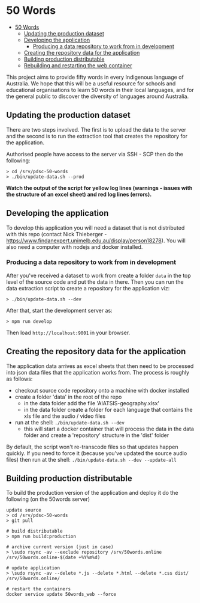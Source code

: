 # 50 Words

-   [50 Words](#50-words)
    -   [Updating the production dataset](#updating-the-production-dataset)
    -   [Developing the application](#developing-the-application)
        -   [Producing a data repository to work from in development](#producing-a-data-repository-to-work-from-in-development)
    -   [Creating the repository data for the application](#creating-the-repository-data-for-the-application)
    -   [Building production distributable](#building-production-distributable)
    -   [Rebuilding and restarting the web container](#rebuilding-and-restarting-the-web-container)

This project aims to provide fifty words in every Indigenous language of Australia. We hope that this will be a useful resource for schools and educational organisations to learn 50 words in their local languages, and for the general public to discover the diversity of languages around Australia.

## Updating the production dataset

There are two steps involved. The first is to upload the data to the server and the second is to
run the extraction tool that creates the repository for the application.

Authorised people have access to the server via SSH - SCP then do the following:

```
> cd /srv/pdsc-50-words
> ./bin/update-data.sh --prod

```

**Watch the output of the script for yellow log lines (warnings - issues with the structure of an excel sheet) and red log lines
(errors).**

## Developing the application

To develop this application you will need a dataset that is not distributed with this repo (contact
Nick Thieberger - https://www.findanexpert.unimelb.edu.au/display/person18278). You will also need
a computer with nodejs and docker installed.

### Producing a data repository to work from in development

After you've received a dataset to work from create a folder `data` in the top level of the source code
and put the data in there. Then you can run the data extraction script to create a repository for the application viz:

```
> ./bin/update-data.sh --dev
```

After that, start the development server as:

```
> npm run develop
```

Then load `http://localhost:9001` in your browser.

## Creating the repository data for the application

The application data arrives as excel sheets that then need to be processed into json
data files that the application works from. The process is roughly as follows:

-   checkout source code repository onto a machine with docker installed
-   create a folder 'data' in the root of the repo
    -   in the data folder add the file 'AIATSIS-geography.xlsx'
    -   in the data folder create a folder for each language that contains the xls file and the audio / video files
-   run at the shell: `./bin/update-data.sh --dev`
    -   this will start a docker container that will process the data in the data folder and create a 'repository' structure in the 'dist' folder

By default, the script won't re-transcode files so that updates happen quickly. If you need to force
it (because you've updated the source audio files) then run at the shell: `./bin/update-data.sh --dev --update-all`

## Building production distributable

To build the production version of the application and deploy it do the following (on the 50words server)

```
update source
> cd /srv/pdsc-50-words
> git pull

# build distributable
> npm run build:production

# archive current version (just in case)
> \sudo rsync -av --exclude repository /srv/50words.online /srv/50words.online-$(date +%Y%m%d)

# update application
> \sudo rsync -av --delete *.js --delete *.html --delete *.css dist/ /srv/50words.online/

# restart the containers
docker service update 50words_web --force
```
